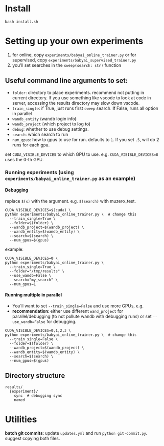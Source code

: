 # Install
```
bash install.sh
```

# Setting up your own experiments

1. for online, copy `experiments/babyai_online_trainer.py` or for supervised, copy `experiments/babyai_supervised_trainer.py`
2. you'll set searches in the `sweep(search: str)` function

## Useful command line arguments to set:
- `folder`: directory to place experiments. recommend not putting in current directory. If you use something like vscode to look at code in server, accessing the results directory may slow down vscode.
- `train_single`: if True, just runs first `sweep` search. If False, runs all option in parallel
- `wandb_entity` (wandb login info)
- `wandb_project` (which project to log to)
- `debug`: whether to use debug settings.
- `search`: which search to run
- `num_gpus`: how to gpus to use for run. defaults to `1`. If you set `.5`, will do 2 runs for each gpu.

set `CUDA_VISIBLE_DEVICES` to which GPU to use. e.g. `CUDA_VISIBLE_DEVICES=0` uses the 0-th GPU.

### Running experiments (using `experiments/babyai_online_trainer.py` as an example)
#### Debugging
replace `$(x)` with the argument. e.g. `$(search)` with muzero_test.
```
CUDA_VISIBLE_DEVICES=$(cuda) \
python experiments/babyai_online_trainer.py \  # change this
  --train_single=True \
  --folder=$(folder) \
  --wandb_project=$(wandb_project) \
  --wandb_entity=$(wandb_entity) \
  --search=$(search) \
  --num_gpus=$(gpus)
```
example:
```
CUDA_VISIBLE_DEVICES=0 \
python experiments/babyai_online_trainer.py \
  --train_single=True \
  --folder="/tmp/results" \
  --use_wandb=False \
  --search="my_search" \
  --num_gpus=1
```

#### Running multiple in parallel
- You'll want to set `--train_single=False` and use more GPUs, e.g.
- **recommendation**: either use different `wand_project` for parallel/debugging (to not pollute wandb with debugging runs) or set `--use_wandb=False` for debugging.
```
CUDA_VISIBLE_DEVICES=0,1,2,3 \
python experiments/babyai_online_trainer.py \  # change this
  --train_single=False \
  --folder=$(folder) \
  --wandb_project=$(wandb_project) \
  --wandb_entity=$(wandb_entity) \
  --search=$(search) \
  --num_gpus=$(gpus)
```


## Directory structure
```
results/
  {experiment}/
    sync  # debugging sync
    named
```


# Utilities

**batch git commits**: update `updates.yml` and run `python git-commit.py`. suggest copying both files.